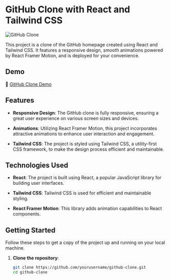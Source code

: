 # GitHub Clone with React and Tailwind CSS

![GitHub Clone](https://github.com/ChiragAjmera57/git-ntwist-clone/assets/121008037/4b0aae93-b279-49cc-9923-3e6ba67670ab)


This project is a clone of the GitHub homepage created using React and Tailwind CSS. It features a responsive design, smooth animations powered by React Framer Motion, and is deployed for your convenience.

## Demo
🔗 [GitHub Clone Demo](https://your-deployment-link-here.com)


## Features

- **Responsive Design**: The GitHub clone is fully responsive, ensuring a great user experience on various screen sizes and devices.

- **Animations**: Utilizing React Framer Motion, this project incorporates attractive animations to enhance user interaction and engagement.

- **Tailwind CSS**: The project is styled using Tailwind CSS, a utility-first CSS framework, to make the design process efficient and maintainable.


## Technologies Used

- **React**: The project is built using React, a popular JavaScript library for building user interfaces.

- **Tailwind CSS**: Tailwind CSS is used for efficient and maintainable styling.

- **React Framer Motion**: This library adds animation capabilities to React components.


## Getting Started

Follow these steps to get a copy of the project up and running on your local machine.

1. **Clone the repository**:

   ```bash
   git clone https://github.com/yourusername/github-clone.git
   cd github-clone
